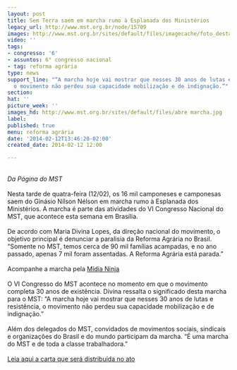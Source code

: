 ```yaml
---
layout: post
title: Sem Terra saem em marcha rumo à Esplanada dos Ministérios
legacy_url: http://www.mst.org.br/node/15709
images: http://www.mst.org.br/sites/default/files/imagecache/foto_destaque/abre marcha.jpg
video: ''
tags:
- congresso: '6'
- assuntos: 6° congresso nacional
- tag: reforma agrária
type: news
support_line: "“A marcha hoje vai mostrar que nesses 30 anos de lutas e resistência,
  o movimento não perdeu sua capacidade mobilização e de indignação.”"
section: 
hat: ''
picture_week: ''
images_hd: http://www.mst.org.br/sites/default/files/abre marcha.jpg
label: 
published: true
menu: reforma agrária
date: '2014-02-12T13:46:20-02:00'
created_date: 2014-02-12 12:00

---
```

<div>&nbsp;</div><div><em>Da Página do MST</em></div><div>&nbsp;</div><div>Nesta tarde de quatra-feira (12/02), os 16 mil camponeses e camponesas saem do Ginásio Nílson Nélson em marcha rumo à Esplanada dos Ministérios. A marcha é parte das atividades do VI Congresso Nacional do MST, que acontece esta semana em Brasília.</div><div>&nbsp;</div><div>De acordo com Maria Divina Lopes, da direção nacional do movimento, o objetivo principal é denunciar a paralisia da Reforma Agrária no Brasil. “Somente no MST, temos cerca de 90 mil famílias acampadas, e no ano passado, apenas 7 mil foram assentadas. A Reforma Agrária está parada.”</div><div>&nbsp;</div><div>Acompanhe a marcha pela&nbsp;<a href="http://t.co/hA53v2f5IM">Mídia Ninja</a></div><div>&nbsp;</div><div>O VI Congresso do MST acontece no momento em que o movimento completa 30 anos de existência. Divina ressalta o significado desta marcha para o MST: “A marcha hoje vai mostrar que nesses 30 anos de lutas e resistência, o movimento não perdeu sua capacidade mobilização e de indignação.”</div><div>&nbsp;</div><div>Além dos delegados do MST, convidados de movimentos sociais, sindicais e organizações do Brasil e do mundo participam da marcha. “É uma marcha do MST e de toda a classe trabalhadora.”</div><div>&nbsp;</div><div><a href="http://mst.org.br/sites/default/files/Carta%20Dilma.doc">Leia aqui a carta que será distribuída no ato</a></div><div>&nbsp;</div>
